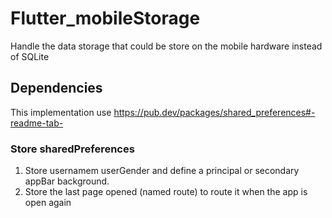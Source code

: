 # Flutter_mobileStorage

Handle the data storage that could be store on the mobile hardware instead of SQLite

## Dependencies

This implementation use https://pub.dev/packages/shared_preferences#-readme-tab-

### Store sharedPreferences

1. Store usernamem userGender and define a principal or secondary appBar background.
2. Store the last page opened (named route) to route it when the app is open again
